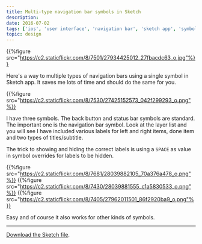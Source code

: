 ```yaml
---
title: Multi-type navigation bar symbols in Sketch
description: 
date: 2016-07-02
tags: ['ios', 'user interface', 'navigation bar', 'sketch app', 'symbols']
topic: design
---
```


{{%figure src="https://c2.staticflickr.com/8/7501/27934425012_27fbacdc63_o.jpg"%}}

Here's a way to multiple types of navigation bars using a single symbol in Sketch app. It saves me lots of time and should do the same for you.

{{%figure src="https://c2.staticflickr.com/8/7530/27425152573_042f299293_o.png"%}}

I have three symbols. The back button and status bar symbols are standard. The important one is the navigation bar symbol. Look at the layer list and you will see I have included various labels for left and right items, done item and two types of titles/subtitle.

The trick to showing and hiding the correct labels is using a `SPACE` as value in symbol overrides for labels to be hidden.

{{%figure src="https://c2.staticflickr.com/8/7681/28039882105_70a376a478_o.png"%}}
{{%figure src="https://c2.staticflickr.com/8/7430/28039881555_c1a5830533_o.png"%}}
{{%figure src="https://c2.staticflickr.com/8/7405/27962011501_86f2920ba9_o.png"%}}

Easy and of course it also works for other kinds of symbols.

---

[Download the Sketch file](http://aen.is/gbts).